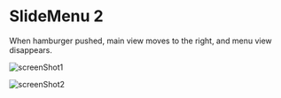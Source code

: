 # SlideMenu 2

When hamburger pushed, main view moves to the right, and menu view disappears.
  
  
![screenShot1](https://user-images.githubusercontent.com/34932349/104671140-9082e700-5720-11eb-8da8-7c2b543ff3d6.png)
  
  
![screenShot2](https://user-images.githubusercontent.com/34932349/104671153-937dd780-5720-11eb-850b-46164061536b.png)

